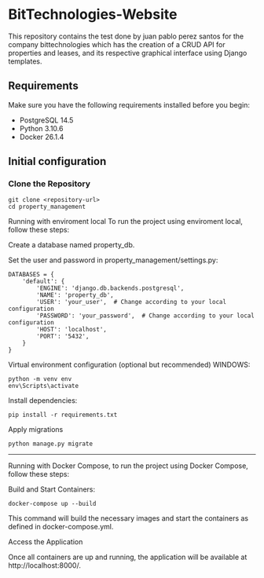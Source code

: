 # BitTechnologies-Website
This repository contains the test done by juan pablo perez santos for the company bittechnologies which has the creation of a CRUD API for properties and leases, and its respective graphical interface using Django templates.

## Requirements

Make sure you have the following requirements installed before you begin:

- PostgreSQL 14.5
- Python 3.10.6
- Docker 26.1.4

## Initial configuration

### Clone the Repository

```
git clone <repository-url>
cd property_management
```

Running with enviroment local
To run the project using enviroment local, follow these steps:

Create a database named property_db.

Set the user and password in property_management/settings.py:

```
DATABASES = {
    'default': {
        'ENGINE': 'django.db.backends.postgresql',
        'NAME': 'property_db',
        'USER': 'your_user',  # Change according to your local configuration
        'PASSWORD': 'your_password',  # Change according to your local configuration
        'HOST': 'localhost',
        'PORT': '5432',
    }
}
```

Virtual environment configuration (optional but recommended) WINDOWS:
```
python -m venv env
env\Scripts\activate
```

Install dependencies:
```
pip install -r requirements.txt
```

Apply migrations
```
python manage.py migrate
```

----------------------------------------------------

Running with Docker Compose, to run the project using Docker Compose, follow these steps:

Build and Start Containers:

```
docker-compose up --build
```

This command will build the necessary images and start the containers as defined in docker-compose.yml.

Access the Application

Once all containers are up and running, the application will be available at http://localhost:8000/.


